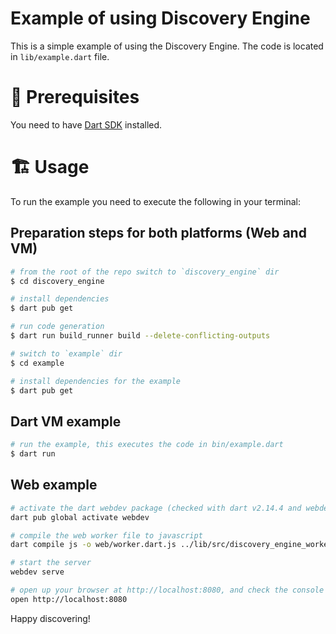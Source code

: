 Example of using Discovery Engine
=================================

This is a simple example of using the Discovery Engine. The code is located in `lib/example.dart` file.

# 📌 Prerequisites
You need to have [Dart SDK](https://dart.dev/tools/sdk) installed.

# 🏗 Usage

To run the example you need to execute the following in your terminal:


## Preparation steps for both platforms (Web and VM)
```sh
# from the root of the repo switch to `discovery_engine` dir
$ cd discovery_engine

# install dependencies
$ dart pub get

# run code generation
$ dart run build_runner build --delete-conflicting-outputs

# switch to `example` dir
$ cd example

# install dependencies for the example
$ dart pub get
```

## Dart VM example

```sh
# run the example, this executes the code in bin/example.dart
$ dart run
```

## Web example

```sh
# activate the dart webdev package (checked with dart v2.14.4 and webdev v2.7.4)
dart pub global activate webdev

# compile the web worker file to javascript
dart compile js -o web/worker.dart.js ../lib/src/discovery_engine_worker.dart

# start the server
webdev serve

# open up your browser at http://localhost:8080, and check the console
open http://localhost:8080
```

Happy discovering!
